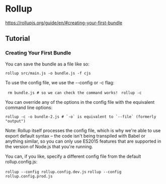 # Rollup

https://rollupjs.org/guide/en/#creating-your-first-bundle

## Tutorial

### Creating Your First Bundle

You can save the bundle as a file like so:

`rollup src/main.js -o bundle.js -f cjs`

To use the config file, we use the --config or -c flag:

` rm bundle.js # so we can check the command works!`
` rollup -c`

You can override any of the options in the config file with the equivalent command line options:

`` rollup -c -o bundle-2.js # `-o` is equivalent to `--file` (formerly "output") ``

Note: Rollup itself processes the config file, which is why we're able to use export default syntax – the code isn't being transpiled with Babel or anything similar, so you can only use ES2015 features that are supported in the version of Node.js that you're running.

You can, if you like, specify a different config file from the default rollup.config.js:

`rollup --config rollup.config.dev.js`
`rollup --config rollup.config.prod.js`
